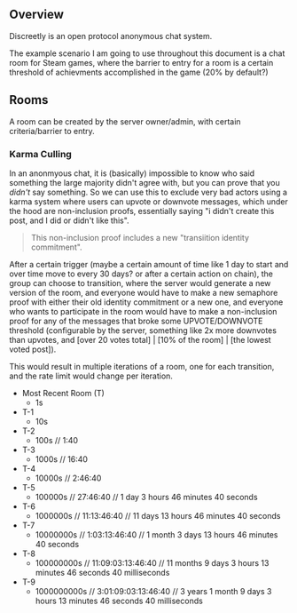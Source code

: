 ## Overview

Discreetly is an open protocol anonymous chat system.

The example scenario I am going to use throughout this document is a chat room for Steam games, where the barrier to entry for a room is a certain threshold of achievments accomplished in the game (20% by default?)

## Rooms

A room can be created by the server owner/admin, with certain criteria/barrier to entry.

### Karma Culling

In an anonmyous chat, it is (basically) impossible to know who said something the large majority didn't agree with, but you can prove that you _didn't_ say something. So we can use this to exclude very bad actors using a karma system where users can upvote or downvote messages, which under the hood are non-inclusion proofs, essentially saying "i didn't create this post, and I did or didn't like this".

> This non-inclusion proof includes a new "transiition identity commitment".

After a certain trigger (maybe a certain amount of time like 1 day to start and over time move to every 30 days? or after a certain action on chain), the group can choose to transition, where the server would generate a new version of the room, and everyone would have to make a new semaphore proof with either their old identity commitment or a new one, and everyone who wants to participate in the room would have to make a non-inclusion proof for any of the messages that broke some UPVOTE/DOWNVOTE threshold (configurable by the server, something like 2x more downvotes than upvotes, and [over 20 votes total] | [10% of the room] | [the lowest voted post]).

This would result in multiple iterations of a room, one for each transition, and the rate limit would change per iteration.

- Most Recent Room (T)
  - 1s
- T-1
  - 10s
- T-2
  - 100s // 1:40
- T-3
  - 1000s // 16:40
- T-4
  - 10000s // 2:46:40
- T-5
  - 100000s // 27:46:40 // 1 day 3 hours 46 minutes 40 seconds
- T-6
  - 1000000s // 11:13:46:40 // 11 days 13 hours 46 minutes 40 seconds
- T-7
  - 10000000s // 1:03:13:46:40 // 1 month 3 days 13 hours 46 minutes 40 seconds
- T-8
  - 100000000s // 11:09:03:13:46:40 // 11 months 9 days 3 hours 13 minutes 46 seconds 40 milliseconds
- T-9
  - 1000000000s // 3:01:09:03:13:46:40 // 3 years 1 month 9 days 3 hours 13 minutes 46 seconds 40 milliseconds
